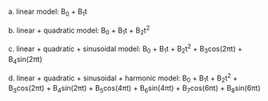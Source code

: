 

a. linear model: 
          B<sub>0</sub> + B<sub>1</sub>t

b. linear + quadratic model: 
          B<sub>0</sub> + B<sub>1</sub>t + B<sub>2</sub>t<sup>2</sup>

c. linear + quadratic + sinusoidal model: 
          B<sub>0</sub> + B<sub>1</sub>t + B<sub>2</sub>t<sup>2</sup> + B<sub>3</sub>cos(2&pi;t) + B<sub>4</sub>sin(2&pi;t)

d. linear  + quadratic + sinusoidal + harmonic model: 
          B<sub>0</sub> + B<sub>1</sub>t + B<sub>2</sub>t<sup>2</sup> + B<sub>3</sub>cos(2&pi;t) + B<sub>4</sub>sin(2&pi;t) + B<sub>5</sub>cos(4&pi;t) + B<sub>6</sub>sin(4&pi;t) + B<sub>7</sub>cos(6&pi;t) + B<sub>8</sub>sin(6&pi;t)
